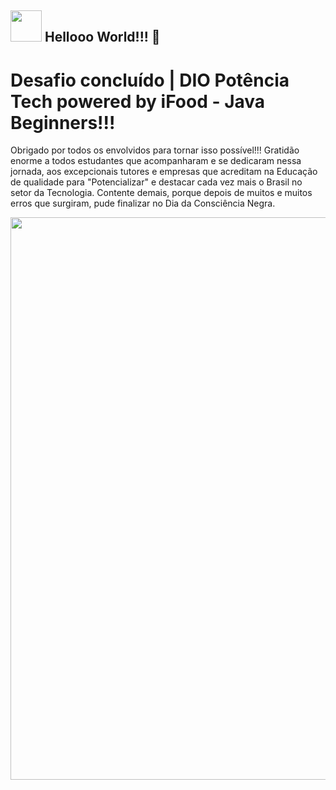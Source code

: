 ## <img src="https://i.stack.imgur.com/XGlad.gif" width="50px"> Hellooo World!!! 📢 </h2> 

# Desafio concluído | DIO Potência Tech powered by iFood - Java Beginners!!!

Obrigado por todos os envolvidos para tornar isso possível!!!
Gratidão enorme a todos estudantes que acompanharam e se dedicaram nessa jornada, aos excepcionais tutores e empresas que acreditam na Educação de qualidade para "Potencializar" e destacar cada vez mais o Brasil no setor da Tecnologia.
Contente demais, porque depois de muitos e muitos erros que surgiram, pude finalizar no Dia da Consciência Negra.

<div align="center">
<img src="https://user-images.githubusercontent.com/84300151/202902668-f9a237b1-4b3e-4741-917e-7c2a75f41cc2.png" width="900px" />
</div>
